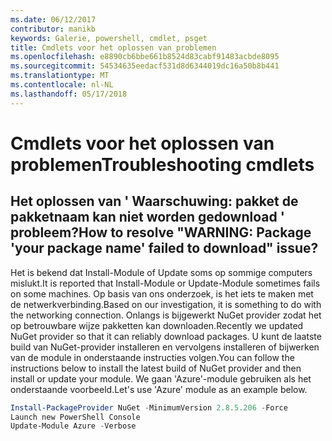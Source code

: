 ```yaml
---
ms.date: 06/12/2017
contributor: manikb
keywords: Galerie, powershell, cmdlet, psget
title: Cmdlets voor het oplossen van problemen
ms.openlocfilehash: e8890cb6bbe661b8524d83cabf91483acbde8095
ms.sourcegitcommit: 54534635eedacf531d8d6344019dc16a50b8b441
ms.translationtype: MT
ms.contentlocale: nl-NL
ms.lasthandoff: 05/17/2018
---
```

# <a name="troubleshooting-cmdlets"></a><span data-ttu-id="6a1b7-103">Cmdlets voor het oplossen van problemen</span><span class="sxs-lookup"><span data-stu-id="6a1b7-103">Troubleshooting cmdlets</span></span>

## <a name="how-to-resolve-warning-package-your-package-name-failed-to-download-issue"></a><span data-ttu-id="6a1b7-104">Het oplossen van ' Waarschuwing: pakket de pakketnaam kan niet worden gedownload ' probleem?</span><span class="sxs-lookup"><span data-stu-id="6a1b7-104">How to resolve "WARNING: Package 'your package name' failed to download" issue?</span></span>

<span data-ttu-id="6a1b7-105">Het is bekend dat Install-Module of Update soms op sommige computers mislukt.</span><span class="sxs-lookup"><span data-stu-id="6a1b7-105">It is reported that Install-Module or Update-Module sometimes fails on some machines.</span></span>
<span data-ttu-id="6a1b7-106">Op basis van ons onderzoek, is het iets te maken met de netwerkverbinding.</span><span class="sxs-lookup"><span data-stu-id="6a1b7-106">Based on our investigation, it is something to do with the networking connection.</span></span>
<span data-ttu-id="6a1b7-107">Onlangs is bijgewerkt NuGet provider zodat het op betrouwbare wijze pakketten kan downloaden.</span><span class="sxs-lookup"><span data-stu-id="6a1b7-107">Recently we updated NuGet provider so that it can reliably download packages.</span></span>
<span data-ttu-id="6a1b7-108">U kunt de laatste build van NuGet-provider installeren en vervolgens installeren of bijwerken van de module in onderstaande instructies volgen.</span><span class="sxs-lookup"><span data-stu-id="6a1b7-108">You can follow the instructions below to install the latest build of NuGet provider and then install or update your module.</span></span>
<span data-ttu-id="6a1b7-109">We gaan 'Azure'-module gebruiken als het onderstaande voorbeeld.</span><span class="sxs-lookup"><span data-stu-id="6a1b7-109">Let's use 'Azure' module as an example below.</span></span>

```powershell
Install-PackageProvider NuGet -MinimumVersion 2.8.5.206 -Force
Launch new PowerShell Console
Update-Module Azure -Verbose
```